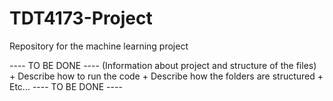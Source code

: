 # TDT4173-Project
Repository for the machine learning project

---- TO BE DONE ----
(Information about project and structure of the files)
	+ Describe how to run the code
	+ Describe how the folders are structured
	+ Etc...
---- TO BE DONE ----